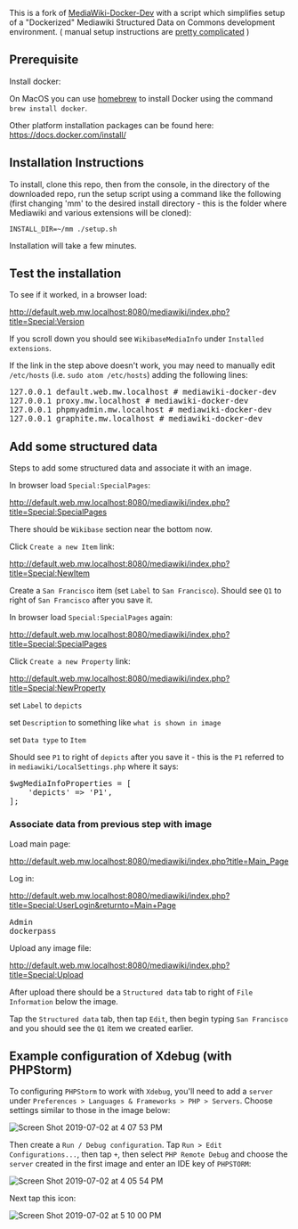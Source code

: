 This is a fork of [MediaWiki-Docker-Dev](https://github.com/addshore/mediawiki-docker-dev) with a script which simplifies setup of a "Dockerized" Mediawiki Structured Data on Commons development environment. ( manual setup instructions are [pretty complicated](https://gist.github.com/montehurd/d227af99fdb753d739d40b98644f16c2) )

## Prerequisite
Install docker:

On MacOS you can use [homebrew](https://brew.sh) to install Docker using the command `brew install docker`.

Other platform installation packages can be found here:
https://docs.docker.com/install/

## Installation Instructions

To install, clone this repo, then from the console, in the directory of the downloaded repo, run the setup script using a command like the following (first changing 'mm' to the desired install directory - this is the folder where Mediawiki and various extensions will be cloned):
```
INSTALL_DIR=~/mm ./setup.sh
```
Installation will take a few minutes.

## Test the installation

To see if it worked, in a browser load:

http://default.web.mw.localhost:8080/mediawiki/index.php?title=Special:Version

If you scroll down you should see `WikibaseMediaInfo` under `Installed extensions`.

If the link in the step above doesn't work, you may need to manually edit `/etc/hosts` (i.e. `sudo atom /etc/hosts`) adding the following lines:
<pre>
127.0.0.1 default.web.mw.localhost # mediawiki-docker-dev
127.0.0.1 proxy.mw.localhost # mediawiki-docker-dev
127.0.0.1 phpmyadmin.mw.localhost # mediawiki-docker-dev
127.0.0.1 graphite.mw.localhost # mediawiki-docker-dev
</pre>

## Add some structured data

Steps to add some structured data and associate it with an image.

In browser load `Special:SpecialPages`:

http://default.web.mw.localhost:8080/mediawiki/index.php?title=Special:SpecialPages

There should be `Wikibase` section near the bottom now.

Click `Create a new Item` link:

http://default.web.mw.localhost:8080/mediawiki/index.php?title=Special:NewItem

Create a `San Francisco` item (set `Label` to `San Francisco`). Should see `Q1` to right of `San Francisco` after you save it.

In browser load `Special:SpecialPages` again:

http://default.web.mw.localhost:8080/mediawiki/index.php?title=Special:SpecialPages

Click `Create a new Property` link:

http://default.web.mw.localhost:8080/mediawiki/index.php?title=Special:NewProperty

set `Label` to `depicts`

set `Description` to something like `what is shown in image`

set `Data type` to `Item`

Should see `P1` to right of `depicts` after you save it - this is the `P1` referred to in `mediawiki/LocalSettings.php` where it says:
<pre>
$wgMediaInfoProperties = [
	'depicts' => 'P1',
];
</pre>

### Associate data from previous step with image

Load main page:

http://default.web.mw.localhost:8080/mediawiki/index.php?title=Main_Page

Log in:

http://default.web.mw.localhost:8080/mediawiki/index.php?title=Special:UserLogin&returnto=Main+Page
<pre>
Admin
dockerpass
</pre>

Upload any image file:

http://default.web.mw.localhost:8080/mediawiki/index.php?title=Special:Upload

After upload there should be a `Structured data` tab to right of `File Information` below the image.

Tap the `Structured data` tab, then tap `Edit`, then begin typing `San Francisco` and you should see the `Q1` item we created earlier.

## Example configuration of Xdebug (with PHPStorm)

To configuring `PHPStorm` to work with `Xdebug`, you'll need to add a `server` under `Preferences > Languages & Frameworks > PHP > Servers`. Choose settings similar to those in the image below:

![Screen Shot 2019-07-02 at 4 07 53 PM](https://user-images.githubusercontent.com/3143487/60554129-cc648000-9d25-11e9-9d53-5c48076bc299.png)

Then create a `Run / Debug configuration`. Tap `Run > Edit Configurations...`, then tap `+`, then select `PHP Remote Debug` and choose the `server` created in the first image and enter an IDE key of `PHPSTORM`:

![Screen Shot 2019-07-02 at 4 05 54 PM](https://user-images.githubusercontent.com/3143487/61083677-df5d0b80-a41b-11e9-998f-56ab0a2574bf.png)

Next tap this icon:

![Screen Shot 2019-07-02 at 5 10 00 PM](https://user-images.githubusercontent.com/3143487/60554417-08e4ab80-9d27-11e9-9fe0-302e5c52b2f4.png)
